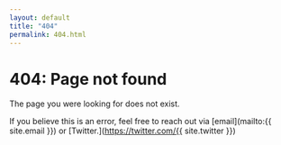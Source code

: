 ```yaml
---
layout: default
title: "404"
permalink: 404.html
---
```


# 404: Page not found

The page you were looking for does not exist.

If you believe this is an error, feel free to reach out via [email](mailto:{{ site.email }}) or [Twitter.](https://twitter.com/{{ site.twitter }})
